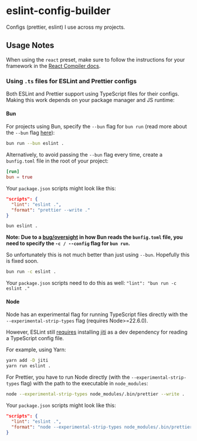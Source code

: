 # eslint-config-builder

Configs (prettier, eslint) I use across my projects.

## Usage Notes

When using the `react` preset, make sure to follow the instructions for your framework in the [React Compiler docs](https://react.dev/learn/react-compiler#installation).

### Using `.ts` files for ESLint and Prettier configs

Both ESLint and Prettier support using TypeScript files for their configs. Making this work depends on your package manager and JS runtime:

#### Bun

For projects using Bun, specify the `--bun` flag for `bun run` (read more about the `--bun` flag [here](https://bun.sh/docs/cli/run#bun)):

```bash
bun run --bun eslint .
```

Alternatively, to avoid passing the `--bun` flag every time, create a `bunfig.toml` file in the root of your project:

```toml
[run]
bun = true
```

Your `package.json` scripts might look like this:

```json
"scripts": {
  "lint": "eslint .",
  "format": "prettier --write ."
}
```

```bash
bun eslint .
```

**Note: Due to a [bug/oversight](https://github.com/oven-sh/bun/issues/11445) in how Bun reads the `bunfig.toml` file, you need to specify the `-c / --config` flag for `bun run`.**

So unfortunately this is not much better than just using `--bun`. Hopefully this is fixed soon.

```bash
bun run -c eslint .
```

Your `package.json` scripts need to do this as well: `"lint": "bun run -c eslint ."`

#### Node

Node has an experimental flag for running TypeScript files directly with the `--experimental-strip-types` flag (requires Node>=22.6.0).

However, ESLint still [requires](https://eslint.org/docs/latest/use/configure/configuration-files#typescript-configuration-files) installing [jiti](https://github.com/unjs/jiti) as a dev dependency for reading a TypeScript config file.

For example, using Yarn:

```bash
yarn add -D jiti
yarn run eslint .
```

For Prettier, you have to run Node directly (with the `--experimental-strip-types` flag) with the path to the executable in `node_modules`:

```bash
node --experimental-strip-types node_modules/.bin/prettier --write .
```

Your `package.json` scripts might look like this:

```json
"scripts": {
  "lint": "eslint .",
  "format": "node --experimental-strip-types node_modules/.bin/prettier --write ."
}
```
